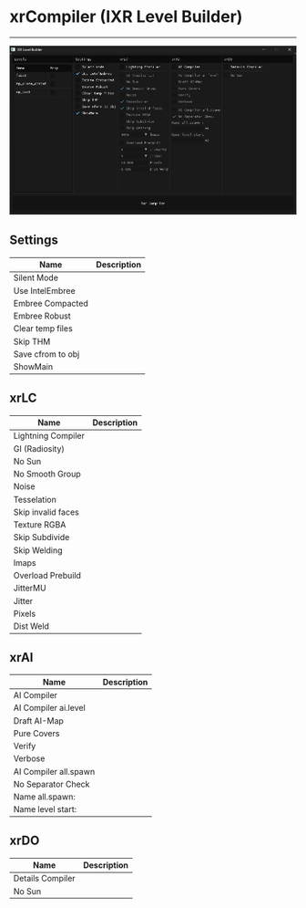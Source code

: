 # xrCompiler (IXR Level Builder)

___

![alt text](images/compiler.png)

## Settings

| Name | Description |
|---|---|
| Silent Mode |  |
| Use IntelEmbree |  |
| Embree Compacted |  |
| Embree Robust |  |
| Clear temp files |  |
| Skip THM |  |
| Save cfrom to obj |  |
| ShowMain |  |

## xrLC

| Name | Description |
|---|---|
| Lightning Compiler |  |
| GI (Radiosity) |  |
| No Sun |  |
| No Smooth Group |  |
| Noise |  |
| Tesselation |  |
| Skip invalid faces |  |
| Texture RGBA |  |
| Skip Subdivide |  |
| Skip Welding |  |
| lmaps |  |
| Overload Prebuild |  |
| JitterMU |  |
| Jitter |  |
| Pixels |  |
| Dist Weld |  |

## xrAI

| Name | Description |
|---|---|
| AI Compiler |  |
| AI Compiler ai.level |  |
| Draft AI-Map |  |
| Pure Covers |  |
| Verify |  |
| Verbose |  |
| AI Compiler all.spawn |  |
| No Separator Check |  |
| Name all.spawn: |  |
| Name level start: |  |

## xrDO

| Name | Description |
|---|---|
| Details Compiler |  |
| No Sun |  |
